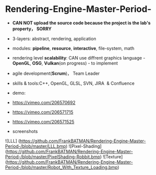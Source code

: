 # Rendering-Engine-Master-Period-

* **CAN NOT upload the source code because the project is the lab's property， SORRY**

* 3-layers: abstract, rendering, application
* modules: **pipeline**, **resource**, **interactive**, file-system, math
* rendering level **scalability**: CAN use diffrent graphics language - **OpenGL**, **OSG**, **Vulkan**(on progress) - to implement
* agile development(**Scrum**)， Team Leader

* skills & tools:C++, OpenGL, GLSL, SVN, JIRA  & Confluence

* demo:
 * <https://vimeo.com/206570692>
 * <https://vimeo.com/206571715>
 * <https://vimeo.com/206571525>
* screenshots

![LLL] (https://github.com/FrankBATMAN/Rendering-Engine-Master-Period-/blob/master/LLL.bmp)
![Pixel-Shading] (https://github.com/FrankBATMAN/Rendering-Engine-Master-Period-/blob/master/PixelShading-Robbit.bmp)
![Texture] (https://github.com/FrankBATMAN/Rendering-Engine-Master-Period-/blob/master/Robot_With_Texture_Loading.bmp)
